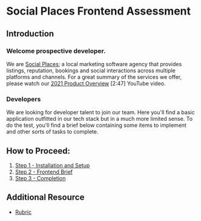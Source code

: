 # Social Places Frontend Assessment
##  Introduction
### Welcome prospective developer.
We are [Social Places](https://socialplaces.io); a local marketing software agency that provides
listings, reputation, bookings and social interactions across multiple platforms and channels.
For a great summary of the services we offer, please watch our
[2021 Product Overview](https://www.youtube.com/watch?v=CLQeB5pFpNw) [2:47] YouTube video.

### Developers
We are looking for developer talent to join our team. Here you'll find a
basic application outfitted in our tech stack but in a much more limited sense.
To do the test, you'll find a brief below containing some items to implement
and other sorts of tasks to complete.

## How to Proceed:
1. [Step 1 - Installation and Setup](./.readme/Step%201%20-%20Installation%20and%20setup.md)
2. [Step 2 - Frontend Brief](./.readme/Step%202%20-%20Frontend%20Brief.md)
3. [Step 3 - Completion](./.readme/Step%203%20-%20Completion.md)

## Additional Resource
- [Rubric](./.readme/Additional%20Information%20-%20Rubric.md)
